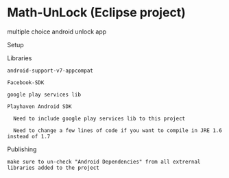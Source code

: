 Math-UnLock (Eclipse project)
===========

multiple choice android unlock app

Setup

  Libraries
  
    android-support-v7-appcompat
    
    Facebook-SDK
    
    google play services lib
    
    Playhaven Android SDK
    
      Need to include google play services lib to this project
      
      Need to change a few lines of code if you want to compile in JRE 1.6 instead of 1.7
      
  Publishing
  
    make sure to un-check "Android Dependencies" from all extrernal libraries added to the project
